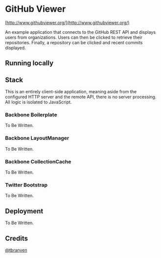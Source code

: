 GitHub Viewer
=============

[http://www.githubviewer.org/](http://www.githubviewer.org/)

An example application that connects to the GitHub REST API and displays
users from organizations.  Users can then be clicked to retrieve their
repositories.  Finally, a repository can be clicked and recent commits
displayed.

## Running locally ##


## Stack ##

This is an entirely client-side application, meaning aside from the configured
HTTP server and the remote API, there is no server processing.  All logic is
isolated to JavaScript.

### Backbone Boilerplate ###

To Be Written.

### Backbone LayoutManager ###

To Be Written.

### Backbone CollectionCache ###

To Be Written.

### Twitter Bootstrap ###

To Be Written.

## Deployment ##

To Be Written.

## Credits ##

[@tbranyen](http://twitter.com/tbranyen)
